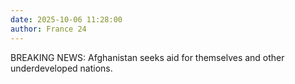 ```yaml
---
date: 2025-10-06 11:28:00
author: France 24
---
```


BREAKING NEWS: Afghanistan seeks aid for themselves and other underdeveloped nations.